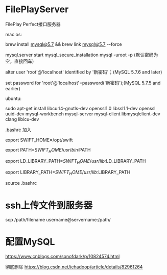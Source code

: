 # FilePlayServer
FilePlay Perfect接口服务器

mac os:

brew install mysql@5.7 && brew link mysql@5.7 --force

mysql.server start mysql_secure_installation
mysql -uroot -p (默认密码为空，直接回车)

alter user 'root'@'localhost' identified by '新密码'；(MySQL 5.7.6 and later)

set password for 'root'@'localhost'=password('新密码');(MySQL 5.7.5 and earlier)

ubuntu:

sudo apt-get install libcurl4-gnutls-dev openssl1.0 libssl1.1-dev openssl uuid-dev mysql-workbench mysql-server mysql-client libmysqlclient-dev clang libicu-dev

.bashrc 加入

export SWIFT_HOME=/opt/swift

export PATH=$SWIFT_HOME/usr/bin:$PATH

export LD_LIBRARY_PATH=$SWIFT_HOME/usr/lib:$LD_LIBRARY_PATH

export LIBRARY_PATH=$SWIFT_HOME/usr/lib:$LIBRARY_PATH

source .bashrc

# ssh上传文件到服务器
scp /path/filename username@servername:/path/
# 配置MySQL
https://www.cnblogs.com/sonofdark/p/10824574.html

彻底删除
https://blog.csdn.net/iehadoop/article/details/82961264
